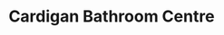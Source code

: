 ---
title: "Cardigan Bathroom Centre"
url: /cardigan-aberteifi/cardigan-bathroom-centre/
shop: Badezimmer
---